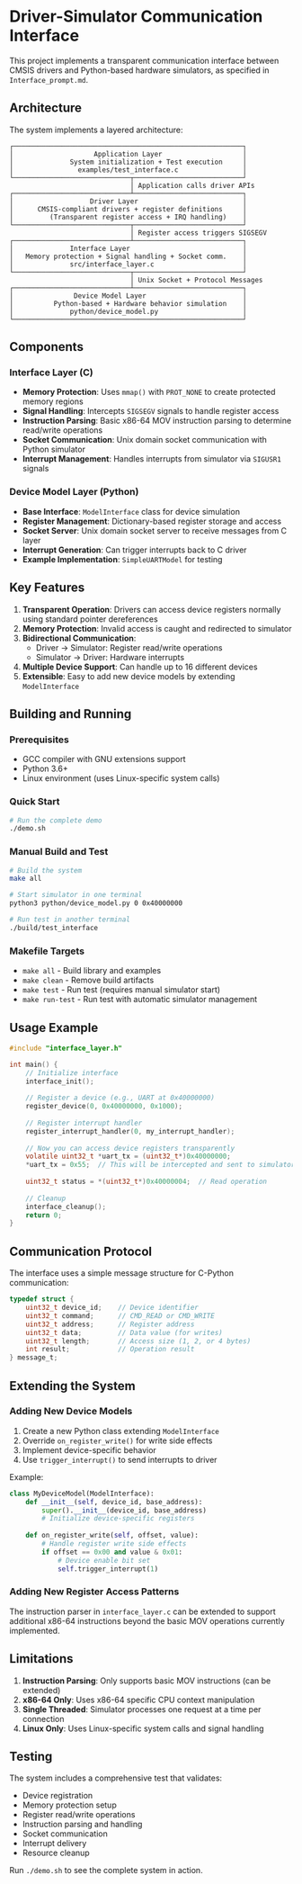 # Driver-Simulator Communication Interface

This project implements a transparent communication interface between CMSIS drivers and Python-based hardware simulators, as specified in `Interface_prompt.md`.

## Architecture

The system implements a layered architecture:

```
┌─────────────────────────────────────────────────────────┐
│                    Application Layer                    │
│              System initialization + Test execution     │
│                examples/test_interface.c                │
└─────────────────────────────┬───────────────────────────┘
                              │ Application calls driver APIs
┌─────────────────────────────┴───────────────────────────┐
│                   Driver Layer                          │
│      CMSIS-compliant drivers + register definitions     │
│         (Transparent register access + IRQ handling)    │
└─────────────────────────────┬───────────────────────────┘
                              │ Register access triggers SIGSEGV
┌─────────────────────────────┴───────────────────────────┐
│              Interface Layer                            │
│   Memory protection + Signal handling + Socket comm.    │
│              src/interface_layer.c                      │
└─────────────────────────────┬───────────────────────────┘
                              │ Unix Socket + Protocol Messages
┌─────────────────────────────┴───────────────────────────┐
│               Device Model Layer                        │
│          Python-based + Hardware behavior simulation    │
│              python/device_model.py                     │
└─────────────────────────────────────────────────────────┘
```

## Components

### Interface Layer (C)
- **Memory Protection**: Uses `mmap()` with `PROT_NONE` to create protected memory regions
- **Signal Handling**: Intercepts `SIGSEGV` signals to handle register access
- **Instruction Parsing**: Basic x86-64 MOV instruction parsing to determine read/write operations
- **Socket Communication**: Unix domain socket communication with Python simulator
- **Interrupt Management**: Handles interrupts from simulator via `SIGUSR1` signals

### Device Model Layer (Python)
- **Base Interface**: `ModelInterface` class for device simulation
- **Register Management**: Dictionary-based register storage and access
- **Socket Server**: Unix domain socket server to receive messages from C layer
- **Interrupt Generation**: Can trigger interrupts back to C driver
- **Example Implementation**: `SimpleUARTModel` for testing

## Key Features

1. **Transparent Operation**: Drivers can access device registers normally using standard pointer dereferences
2. **Memory Protection**: Invalid access is caught and redirected to simulator
3. **Bidirectional Communication**: 
   - Driver → Simulator: Register read/write operations
   - Simulator → Driver: Hardware interrupts
4. **Multiple Device Support**: Can handle up to 16 different devices
5. **Extensible**: Easy to add new device models by extending `ModelInterface`

## Building and Running

### Prerequisites
- GCC compiler with GNU extensions support
- Python 3.6+
- Linux environment (uses Linux-specific system calls)

### Quick Start
```bash
# Run the complete demo
./demo.sh
```

### Manual Build and Test
```bash
# Build the system
make all

# Start simulator in one terminal
python3 python/device_model.py 0 0x40000000

# Run test in another terminal
./build/test_interface
```

### Makefile Targets
- `make all` - Build library and examples
- `make clean` - Remove build artifacts  
- `make test` - Run test (requires manual simulator start)
- `make run-test` - Run test with automatic simulator management

## Usage Example

```c
#include "interface_layer.h"

int main() {
    // Initialize interface
    interface_init();
    
    // Register a device (e.g., UART at 0x40000000)
    register_device(0, 0x40000000, 0x1000);
    
    // Register interrupt handler
    register_interrupt_handler(0, my_interrupt_handler);
    
    // Now you can access device registers transparently
    volatile uint32_t *uart_tx = (uint32_t*)0x40000000;
    *uart_tx = 0x55;  // This will be intercepted and sent to simulator
    
    uint32_t status = *(uint32_t*)0x40000004;  // Read operation
    
    // Cleanup
    interface_cleanup();
    return 0;
}
```

## Communication Protocol

The interface uses a simple message structure for C-Python communication:

```c
typedef struct {
    uint32_t device_id;    // Device identifier
    uint32_t command;      // CMD_READ or CMD_WRITE
    uint32_t address;      // Register address
    uint32_t data;         // Data value (for writes)
    uint32_t length;       // Access size (1, 2, or 4 bytes)
    int result;            // Operation result
} message_t;
```

## Extending the System

### Adding New Device Models

1. Create a new Python class extending `ModelInterface`
2. Override `on_register_write()` for write side effects
3. Implement device-specific behavior
4. Use `trigger_interrupt()` to send interrupts to driver

Example:
```python
class MyDeviceModel(ModelInterface):
    def __init__(self, device_id, base_address):
        super().__init__(device_id, base_address)
        # Initialize device-specific registers
        
    def on_register_write(self, offset, value):
        # Handle register write side effects
        if offset == 0x00 and value & 0x01:
            # Device enable bit set
            self.trigger_interrupt(1)
```

### Adding New Register Access Patterns

The instruction parser in `interface_layer.c` can be extended to support additional x86-64 instructions beyond the basic MOV operations currently implemented.

## Limitations

1. **Instruction Parsing**: Only supports basic MOV instructions (can be extended)
2. **x86-64 Only**: Uses x86-64 specific CPU context manipulation
3. **Single Threaded**: Simulator processes one request at a time per connection
4. **Linux Only**: Uses Linux-specific system calls and signal handling

## Testing

The system includes a comprehensive test that validates:
- Device registration
- Memory protection setup
- Register read/write operations
- Instruction parsing and handling
- Socket communication
- Interrupt delivery
- Resource cleanup

Run `./demo.sh` to see the complete system in action.